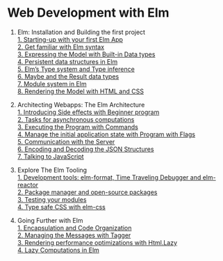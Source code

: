 # Web Development with Elm

1. Elm: Installation and Building the first project  
     [1. Starting-up with your first Elm App](/1-1-starting-up-with-your-first-elm-app/README.md)  
     [2. Get familiar with Elm syntax](/1-2-get-familiar-with-elm-syntax/src/Main.elm)  
     [3. Expressing the Model with Built-in Data types](/1-3-expressing-the-model-with-built-in-data-types/src/Main.elm)  
     [4. Persistent data structures in Elm](/1-4-persistent-data-structures-in-elm/src/Main.elm)  
     [5. Elm’s Type system and Type inference](/1-5-elms-type-system-and-type-inference/src/Main.elm)  
     [6. Maybe and the Result data types](/1-6-maybe-and-result-data-types/Main.elm)  
     [7. Module system in Elm](/1-7-module-system-in-elm/src/Main.elm)  
     [8. Rendering the Model with HTML and CSS](/1-8-rendering-the-model-with-html-and-css/src/Main.elm)  
  
2. Architecting Webapps: The Elm Architecture  
     [1. Introducing Side effects with Beginner program](/2-1-introducing-side-effects-with-beginner-program)  
     [2. Tasks for asynchronous computations]()  
     [3. Executing the Program with Commands]()  
     [4. Manage the initial application state with Program with Flags]()  
     [5. Communication with the Server]()  
     [6. Encoding and Decoding the JSON Structures]()  
     [7. Talking to JavaScript]()  
  
3. Explore The Elm Tooling  
    [1. Development tools: elm-format, Time Traveling Debugger and elm-reactor]()  
    [2. Package manager and open-source packages]()  
    [3. Testing your modules]()  
    [4. Type safe CSS with elm-css]()  
  
4. Going Further with Elm  
    [1. Encapsulation and Code Organization]()  
    [2. Managing the Messages with Tagger]()  
    [3. Rendering performance optimizations with Html.Lazy]()  
    [4. Lazy Computations in Elm]()  
